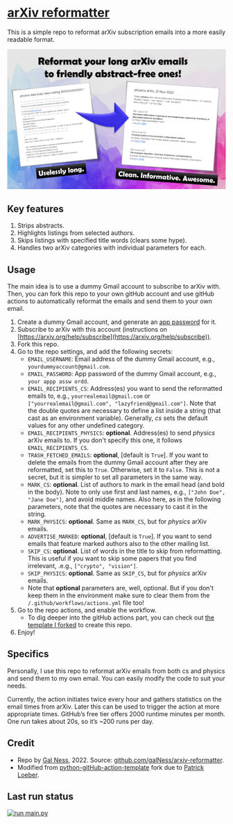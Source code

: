 # [arXiv reformatter](https://github.com/galNess/arxiv-reformatter)

This is a simple repo to reformat arXiv subscription emails into a more easily readable format.

![Usage examples](arxiv_reformatter.png)


## Key features
1. Strips abstracts.
2. Highlights listings from selected authors.
3. Skips listings with specified title words (clears some hype).
4. Handles two arXiv categories with individual parameters for each.


## Usage
The main idea is to use a dummy Gmail account to subscribe to arXiv with.
Then, you can fork this repo to your own gitHub account and use gitHub actions to automatically reformat the emails 
and send them to your own email.

1. Create a dummy Gmail account, and generate an [app password](https://support.google.com/accounts/answer/185833?hl=en)
   for it.
2. Subscribe to arXiv with this account (instructions on 
   [https://arxiv.org/help/subscribe](https://arxiv.org/help/subscribe)).
3. Fork this repo.
4. Go to the repo settings, and add the following secrets:
    - `EMAIL_USERNAME`: Email address of the dummy Gmail account, e.g., `yourdummyaccount@gmail.com`.
    - `EMAIL_PASSWORD`: App password of the dummy Gmail account, e.g., `your appp assw ordd`.
    - `EMAIL_RECIPIENTS_CS`: Address(es) you want to send the reformatted emails to, e.g.,
      `yourrealemail@gmail.com` or `["yourrealemail@gmail.com", "lazyfriend@gmail.com"]`.
      Note that the double quotes are necessary to define a list inside a string (that cast as an environment variable).
      Generally, *cs* sets the default values for any other undefined category.
    - `EMAIL_RECIPIENTS_PHYSICS`: **optional**. Address(es) to send *physics* arXiv emails to. If you don't specify
      this one, it follows `EMAIL_RECIPIENTS_CS`.
    - `TRASH_FETCHED_EMAILS`: **optional**, [default is `True`]. If you want to delete the emails from the dummy Gmail
      account after they are reformatted, set this to `True`. Otherwise, set it to `False`.
      This is not a secret, but it is simpler to set all parameters in the same way.
    - `MARK_CS`: **optional**. List of authors to mark in the email head (and bold in the body). Note to only use
      first and last names, e.g., `["John Doe", "Jane Doe"]`, and avoid middle names.
      Also here, as in the following parameters, note that the quotes are necessary to cast it in the string.
    - `MARK_PHYSICS`: **optional**. Same as `MARK_CS`, but for *physics* arXiv emails.
    - `ADVERTISE_MARKED`: **optional**, [default is `True`]. If you want to send emails that feature marked authors 
       also to the other mailing list.
    - `SKIP_CS`: **optional**. List of words in the title to skip from reformatting. This is useful if you want
      to skip some papers that you find irrelevant, .e.g., `["crypto", "vision"]`.
    - `SKIP_PHYSICS`: **optional**. Same as `SKIP_CS`, but for *physics* arXiv emails.
	- Note that **optional** parameters are, well, optional. But if you don't keep them in the environment make sure to
	  clear them from the `/.github/workflows/actions.yml` file too!
5. Go to the repo actions, and enable the workflow.
    - To dig deeper into the gitHub actions part, you can check out 
      [the template I forked](https://gitHub.com/patrickloeber/python-gitHub-action-template) to create this repo.
6. Enjoy!


## Specifics
Personally, I use this repo to reformat arXiv emails from both cs and physics and send them to my own email.
You can easily modify the code to suit your needs.

Currently, the action initiates twice every hour and gathers statistics on the email times from arXiv.
Later this can be used to trigger the action at more appropriate times.
GitHub’s free tier offers 2000 runtime minutes per month. One run takes about 20s, so it’s ~200 runs per day.

## Credit
* Repo by [Gal Ness](https://github.com/galNess), 2022. Source: [github.com/galNess/arxiv-reformatter](https://github.com/galNess/arxiv-reformatter).
* Modified from [python-gitHub-action-template](https://gitHub.com/patrickloeber/python-gitHub-action-template) fork due to [Patrick Loeber](https://github.com/patrickloeber).

## Last run status
[![run main.py](https://github.com/galNess/arxiv-reformatter/actions/workflows/actions.yml/badge.svg)](https://github.com/galNess/arxiv-reformatter/actions/workflows/actions.yml)
